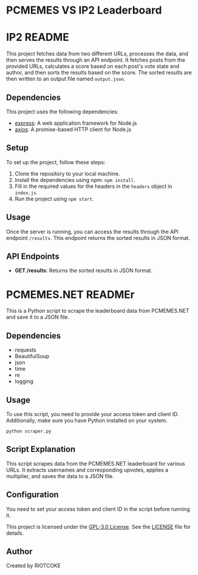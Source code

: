 
<!DOCTYPE html>
<html lang="en">
<head>
    <meta charset="UTF-8">
    <meta name="viewport" content="width=device-width, initial-scale=1.0">

</head>
<body>
<h1>PCMEMES VS IP2 Leaderboard</h1>
    <h1>IP2 README</h1>
    <p>This project fetches data from two different URLs, processes the data, and then serves the results through an API endpoint. It fetches posts from the provided URLs, calculates a score based on each post's vote state and author, and then sorts the results based on the score. The sorted results are then written to an output file named <code>output.json</code>.</p>
    <h2>Dependencies</h2>
    <p>This project uses the following dependencies:</p>
    <ul>
        <li><a href="https://www.npmjs.com/package/express">express</a>: A web application framework for Node.js</li>
        <li><a href="https://www.npmjs.com/package/axios">axios</a>: A promise-based HTTP client for Node.js</li>
    </ul>
    <h2>Setup</h2>
    <p>To set up the project, follow these steps:</p>
    <ol>
        <li>Clone the repository to your local machine.</li>
        <li>Install the dependencies using npm: <code>npm install</code>.</li>
        <li>Fill in the required values for the headers in the <code>headers</code> object in <code>index.js</code>.</li>
        <li>Run the project using <code>npm start</code>.</li>
    </ol>
    <h2>Usage</h2>
    <p>Once the server is running, you can access the results through the API endpoint <code>/results</code>. This endpoint returns the sorted results in JSON format.</p>
    <h2>API Endpoints</h2>
    <ul>
        <li><strong>GET /results</strong>: Returns the sorted results in JSON format.</li>
    </ul>
     <h1>PCMEMES.NET READMEr</h1>
  <p>This is a Python script to scrape the leaderboard data from PCMEMES.NET and save it to a JSON file.</p>

  <h2>Dependencies</h2>
  <ul>
    <li>requests</li>
    <li>BeautifulSoup</li>
    <li>json</li>
    <li>time</li>
    <li>re</li>
    <li>logging</li>
  </ul>

  <h2>Usage</h2>
  <p>To use this script, you need to provide your access token and client ID. Additionally, make sure you have Python installed on your system.</p>
  <pre><code>python scraper.py</code></pre>

  <h2>Script Explanation</h2>
  <p>This script scrapes data from the PCMEMES.NET leaderboard for various URLs. It extracts usernames and corresponding upvotes, applies a multiplier, and saves the data to a JSON file.</p>

  <h2>Configuration</h2>
  <p>You need to set your access token and client ID in the script before running it.</p>
  
<p>This project is licensed under the <a href="https://www.gnu.org/licenses/gpl-3.0.html">GPL-3.0 License</a>. See the <a href="LICENSE">LICENSE</a> file for details.</p>


<h2>Author</h2>
  <p>Created by RIOTCOKE</p>


</body>
</html>
